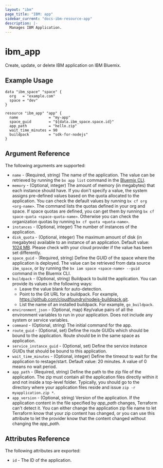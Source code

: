 ```yaml
---
layout: "ibm"
page_title: "IBM: app"
sidebar_current: "docs-ibm-resource-app"
description: |-
  Manages IBM Application.
---
```


# ibm\_app

Create, update, or delete IBM application on IBM Bluemix.

## Example Usage

```hcl	
data "ibm_space" "space" {
  org   = "example.com"
  space = "dev"
}

resource "ibm_app" "app" {
  name              = "my-app"
  space_guid        = "${data.ibm_space.space.id}"
  app_path          = "hello.zip"
  wait_time_minutes = 90
  buildpack         = "sdk-for-nodejs"
}
```

## Argument Reference

The following arguments are supported:

* `name` - (Required, string) The name of the application. The value can be retrieved by running the `bx app list` command in the [Bluemix CLI](https://console.ng.bluemix.net/docs/cli/reference/bluemix_cli/index.html#getting-started).
* `memory` - (Optional, integer) The amount of memory (in megabytes) that each instance should have. If you don't specify a value, the system assigns pre-defined values based on the quota allocated to the application. You can check the default values by running `bx cf org <org-name>`. The command lists the quotas defined in your org and space.
If space quotas are defined, you can get them by running `bx cf space-quota <space-quota-name>`. Otherwise you can check the organization quotas by running `bx cf quota <quota-name>`.
* `instances` - (Optional, integer) The number of instances of the application.
* `disk_quota` - (Optional, integer) The maximum amount of disk (in megabytes) available to an instance of an application. Default value: [1024 MB](http://bosh.io/jobs/cloud_controller_ng?source=github.com/cloudfoundry/cf-release&version=234#p=cc.default_app_disk_in_mb). Please check with your cloud provider if the value has been set differently.
* `space_guid` - (Required, string) Define the GUID of the space where the application is deployed. The value can be retrieved from data source `ibm_space`, or by running the `bx iam space <space-name> --guid` command in the Bluemix CLI.
* `buildpack` - (Optional, string) Buildpack to build the application. You can provide its values in the following ways:
  * Leave the value blank for auto-detection.
  * Point to the Git URL for a buildpack. For example, https://github.com/cloudfoundry/nodejs-buildpack.git.
  * List the name of an installed buildpack. For example, `go_buildpack`.
* `environment_json` - (Optional, map) Key/value pairs of all the environment variables to run in your application. Does not include any system or service variables.
* `command` - (Optional, string) The initial command for the app.
* `route_guid` - (Optional, set) Define the route GUIDs which should be bound to the application. Route should be in the same space as application.
* `service_instance_guid` - (Optional, set) Define the service instance GUIDs that should be bound to this application.
* `wait_time_minutes` - (Optional, integer) Define the timeout to wait for the application to restage/start. Default value: 20 minutes. A value of 0 means no wait period.
* `app_path` - (Required, string) Define the path to the zip file of the application. The zip must contain all the application files directly within it and not inside a top-level folder. Typically, you should go to the directory where your application files reside and issue `zip -r myapplication.zip *`.
* `app_version`	 - (Optional, string) Version of the application. If the application content in the file specified by _app_path_ changes, Terraform can't detect it. You can either change the application zip file name to let Terraform know that your zip content has changed, or you can use this attribute to let the provider know that the content changed without changing the _app_path_.

## Attributes Reference

The following attributes are exported:

* `id` - The ID of the application.
